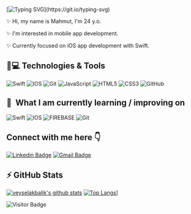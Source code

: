[![Typing SVG](https://readme-typing-svg.herokuapp.com?lines=Hi+There!;My+name+is+Mahmut+Senbek.;Nice+to+meet+you.)](https://git.io/typing-svg)

✨ Hi, my name is Mahmut, I'm 24 y.o. 

✨ I'm interested in mobile app development. 

✨ Currently focused on iOS app development with Swift.



## 🚀💻 Technologies & Tools


  ![Swift](https://img.shields.io/badge/Swift-FA7343?style=for-the-badge&logo=swift&logoColor=white)
  ![IOS](https://img.shields.io/badge/iOS-000000?style=for-the-badge&logo=ios&logoColor=white)
  ![Git](https://img.shields.io/badge/-Git-black?style=flat-square&logo=git)
  ![JavaScript](https://img.shields.io/badge/JavaScript-282C34?logo=javascript)
  ![HTML5](https://img.shields.io/badge/HTML5-282C34?logo=html5)
  ![CSS3](https://img.shields.io/badge/CSS3-282C34?logo=css3)
  ![GitHub](https://img.shields.io/badge/-GitHub-181717?style=flat-square&logo=github)
 


## 📖  What I am currently learning / improving on

![Swift](https://img.shields.io/badge/Swift-FA7343?style=for-the-badge&logo=swift&logoColor=white)
![IOS](https://img.shields.io/badge/iOS-000000?style=for-the-badge&logo=ios&logoColor=white)
![FIREBASE](https://img.shields.io/badge/Firebase-282C34?logo=firebase&logoColor=FFCA28)
![Git](https://img.shields.io/badge/-Git-black?style=flat-square&logo=git)


Connect with me here 👇
---


[![Linkedin Badge](https://img.shields.io/badge/-mahmutsenbek-blue?style=plastic&logo=Linkedin&logoColor=white&link=https://www.linkedin.com/in/veyselakbalik/)](https://www.linkedin.com/in/mahmut-şenbek-58b367251/)
[![Gmail Badge](https://img.shields.io/badge/-mahmutsenbek@icloud.com-c14438?style=plastic&logo=Gmail&logoColor=white&link=mailto:veyselakbalik@ogr.iu.edu.tr)](mailto:mahmutsenbek@icloud.com)






## ⚡ GitHub Stats

[![veyselakbalik's github stats](https://github-readme-stats.vercel.app/api?username=msnbek&theme=dark&show_icons=true)](https://github.com/msnbek)
[![Top Langs](https://github-readme-stats.vercel.app/api/top-langs/?username=msnbek&layout=compact&theme=dark)](https://github.com/msnbek/github-readme-stats)]

![Visitor Badge](https://visitor-badge.laobi.icu/badge?page_id=msnbek.msnbek)
